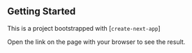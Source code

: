 ## Getting Started

This is a  project bootstrapped with [`create-next-app`]

Open the link on the page with your browser to see the result.



